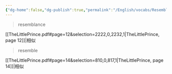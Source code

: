 ```yaml
---
{"dg-home":false,"dg-publish":true,"permalink":"/English/vocabs/Resemblance/","dgPassFrontmatter":true}
---
```



> resemblance

[[TheLittlePrince.pdf#page=12&selection=2222,0,2232,1|TheLittlePrince, page 12]]|相似

> resemble

[[TheLittlePrince.pdf#page=14&selection=810,0,817,1|TheLittlePrince, page 14]]|相似